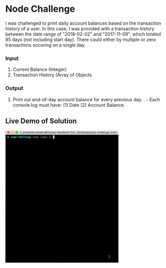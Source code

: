 # Node Challenge
I was challenged to print daily account balances based on the transaction history of a user. In this case, I was provided with a transaction history between the date range of "2018-02-02" and "2017-11-09", which totaled 85 days (not including start day). There could either by multiple or zero transactions occuring on a single day.

### Input
1. Current Balance (Integer)
2. Transaction History (Array of Objects

### Output
1. Print out end-of-day account balance for every previous day. 
.  - Each console.log must have: (1) Date (2) Account Balance.

## Live Demo of Solution
<img src="https://github.com/ykeanu/node-challenge/blob/master/assets/live-demo.gif?raw=true" width="70%" height="70%">
